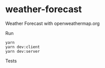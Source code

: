 # weather-forecast
Weather Forecast with openweathermap.org

Run

```
yarn
yarn dev:client
yarn dev:server
```

Tests